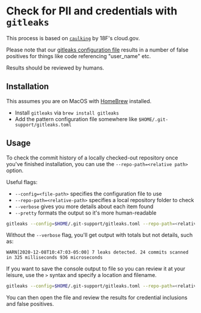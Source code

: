 # Check for PII and credentials with `gitleaks` #

This process is based on [`caulking`](https://github.com/cloud-gov/caulking)
by 18F's cloud.gov.

Please note that our [gitleaks configuration file](gitleaks.toml) results in a
number of false positives for things like code referencing "user_name" etc.

Results should be reviewed by humans.

## Installation ##

This assumes you are on MacOS with [HomeBrew](https://brew.sh) installed.

- Install `gitleaks` via `brew install gitleaks`
- Add the pattern configuration file somewhere like `$HOME/.git-support/gitleaks.toml`

## Usage ##

To check the commit history of a locally checked-out repository once you've
finished installation, you can use the `--repo-path=<relative path>` option.

Useful flags:

- `--config=<file-path>` specifies the configuration file to use
- `--repo-path=<relative-path>` specifies a local repository folder to check
- `--verbose` gives you more details about each item found
- `--pretty` formats the output so it's more human-readable

```sh
gitleaks --config=$HOME/.git-support/gitleaks.toml --repo-path=<relative-repo-path> --verbose --pretty
```

Without the `--verbose` flag, you'll get output with totals but not details,
such as:

```console
WARN[2020-12-08T10:47:03-05:00] 7 leaks detected. 24 commits scanned in 325 milliseconds 936 microseconds
```

If you want to save the console output to file so you can review it at your
leisure, use the `>` syntax and specify a location and filename.

```sh
gitleaks --config=$HOME/.git-support/gitleaks.toml --repo-path=<relative-repo-path> --verbose --pretty > ~/gitleaks.txt
```

You can then open the file and review the results for credential inclusions
and false positives.
